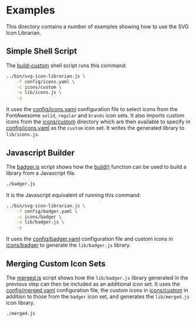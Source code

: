 # Examples

This directory contains a number of examples showing how to use
the SVG Icon Librarian.

## Simple Shell Script

The [build-custom](build-custom) shell script runs this command:

```bash
../bin/svg-icon-librarian.js \
    -f config/icons.yaml \
    -c icons/custom \
    -o lib/icons.js \
    -y
```

It uses the [config/icons.yaml](config/icons.yaml) configuration file to
select icons from the FontAwesome `solid`, `regular` and `brands` icon sets.
It also imports custom icons from the [icons/custom](icons/custom) directory
which are then available to specify in [config/icons.yaml](config/icons.yaml)
as the `custom` icon set.  It writes the generated library to `lib/icons.js`.

## Javascript Builder

The [badger.js](badger.js) script shows how the [build()](../lib/build.js)
function can be used to build a library from a Javascript file.

```bash
./badger.js
```

It is the Javascript equivalent of running this command:

```bash
../bin/svg-icon-librarian.js \
    -f config/badger.yaml \
    -c icons/badger \
    -o lib/badger.js \
    -y
```

It uses the [config/badger.yaml](config/badger.yaml) configuration file and
custom icons in [icons/badger](icons/badger) to generate the `lib/badger.js`
library.

## Merging Custom Icon Sets

The [merged.js](merged.js) script shows how the `lib/badger.js` library
generated in the previous step can then be included as an additional icon set.
It uses the [config/merged.yaml](config/merged.yaml) configuration file, the
custom icons in [icons/custom](icons/custom) in addition to those from the
`badger` icon set, and generates the `lib/merged.js` icon library.

```bash
./merged.js
```

